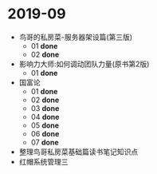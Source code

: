 # 2019-09

* 鸟哥的私房菜-服务器架设篇(第三版)
	* 01 **done**
	* 02 **done**
* 影响力大师:如何调动团队力量(原书第2版)
	* 01 **done**
* 国富论
	* 01 **done**
	* 02 **done**
	* 03 **done**
	* 04 **done**
	* 05 **done**
	* 06 **done**
	* 07 **done**
* 整理鸟哥私房菜基础篇读书笔记知识点
* 红帽系统管理三